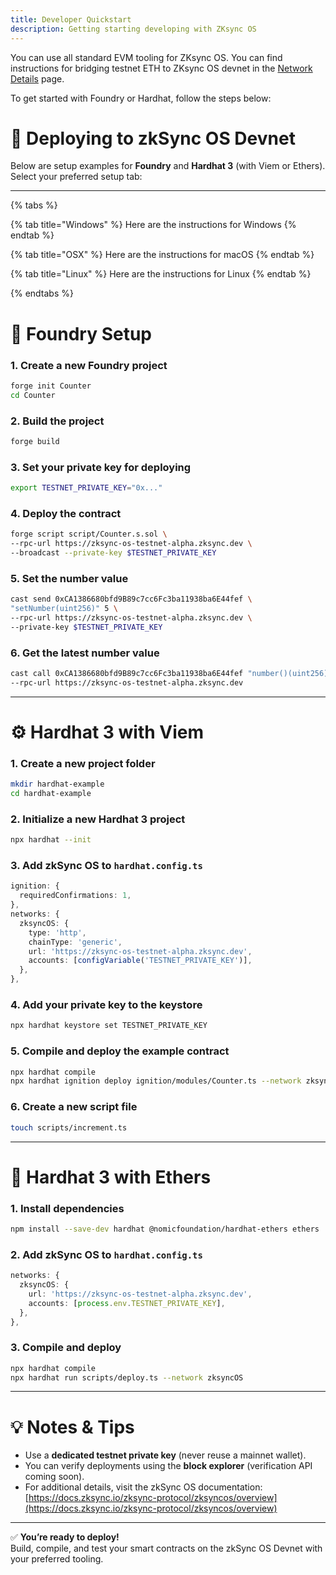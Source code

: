 ```yaml
---
title: Developer Quickstart
description: Getting starting developing with ZKsync OS
---
```


You can use all standard EVM tooling for ZKsync OS.
You can find instructions for bridging testnet ETH to ZKsync OS devnet in the [Network Details](/zksync-network/zksync-os/network-details) page.

To get started with Foundry or Hardhat, follow the steps below:

# 🚀 Deploying to zkSync OS Devnet

Below are setup examples for **Foundry** and **Hardhat 3** (with Viem or Ethers).  
Select your preferred setup tab:

---
{% tabs %}

{% tab title="Windows" %} Here are the instructions for Windows {% endtab %}

{% tab title="OSX" %} Here are the instructions for macOS {% endtab %}

{% tab title="Linux" %} Here are the instructions for Linux {% endtab %}

{% endtabs %}


# 🧱 Foundry Setup

### 1. Create a new Foundry project
```bash
forge init Counter
cd Counter
```

### 2. Build the project
```bash
forge build
```

### 3. Set your private key for deploying
```bash
export TESTNET_PRIVATE_KEY="0x..."
```

### 4. Deploy the contract
```bash
forge script script/Counter.s.sol \
--rpc-url https://zksync-os-testnet-alpha.zksync.dev \
--broadcast --private-key $TESTNET_PRIVATE_KEY
```

### 5. Set the number value
```bash
cast send 0xCA1386680bfd9B89c7cc6Fc3ba11938ba6E44fef \
"setNumber(uint256)" 5 \
--rpc-url https://zksync-os-testnet-alpha.zksync.dev \
--private-key $TESTNET_PRIVATE_KEY
```

### 6. Get the latest number value
```bash
cast call 0xCA1386680bfd9B89c7cc6Fc3ba11938ba6E44fef "number()(uint256)" \
--rpc-url https://zksync-os-testnet-alpha.zksync.dev
```

---

# ⚙️ Hardhat 3 with Viem

### 1. Create a new project folder
```bash
mkdir hardhat-example
cd hardhat-example
```

### 2. Initialize a new Hardhat 3 project
```bash
npx hardhat --init
```

### 3. Add zkSync OS to `hardhat.config.ts`
```ts
ignition: {
  requiredConfirmations: 1,
},
networks: {
  zksyncOS: {
    type: 'http',
    chainType: 'generic',
    url: 'https://zksync-os-testnet-alpha.zksync.dev',
    accounts: [configVariable('TESTNET_PRIVATE_KEY')],
  },
},
```

### 4. Add your private key to the keystore
```bash
npx hardhat keystore set TESTNET_PRIVATE_KEY
```

### 5. Compile and deploy the example contract
```bash
npx hardhat compile
npx hardhat ignition deploy ignition/modules/Counter.ts --network zksyncOS
```

### 6. Create a new script file
```bash
touch scripts/increment.ts
```

---

# 🔗 Hardhat 3 with Ethers

### 1. Install dependencies
```bash
npm install --save-dev hardhat @nomicfoundation/hardhat-ethers ethers
```

### 2. Add zkSync OS to `hardhat.config.ts`
```ts
networks: {
  zksyncOS: {
    url: 'https://zksync-os-testnet-alpha.zksync.dev',
    accounts: [process.env.TESTNET_PRIVATE_KEY],
  },
},
```

### 3. Compile and deploy
```bash
npx hardhat compile
npx hardhat run scripts/deploy.ts --network zksyncOS
```

---

# 💡 Notes & Tips

- Use a **dedicated testnet private key** (never reuse a mainnet wallet).
- You can verify deployments using the **block explorer** (verification API coming soon).
- For additional details, visit the zkSync OS documentation:  
  [https://docs.zksync.io/zksync-protocol/zksyncos/overview](https://docs.zksync.io/zksync-protocol/zksyncos/overview)

---

✅ **You’re ready to deploy!**  
Build, compile, and test your smart contracts on the zkSync OS Devnet with your preferred tooling.
